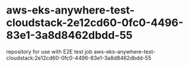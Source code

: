 # aws-eks-anywhere-test-cloudstack-2e12cd60-0fc0-4496-83e1-3a8d8462dbdd-55
repository for use with E2E test job aws-eks-anywhere-test-cloudstack:2e12cd60-0fc0-4496-83e1-3a8d8462dbdd-55
